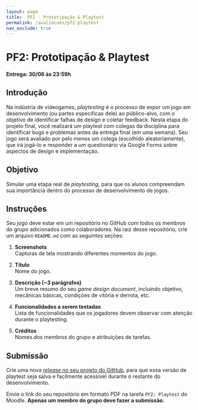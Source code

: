 ```yaml
---
layout: page
title:  PF2 - Prototipação & Playtest
permalink: /avaliacoes/pf2-playtest
nav_exclude: true
---
```


# PF2: Prototipação & Playtest

#### Entrega: 30/06 às 23:59h

## Introdução

Na indústria de videogames, *playtesting* é o processo de expor um jogo em desenvolvimento (ou partes específicas dele) ao público-alvo, com o objetivo de identificar falhas de design e coletar feedback. Nesta etapa do projeto final, você realizará um playtest com colegas da disciplina para identificar bugs e problemas antes da entrega final (em uma semana). Seu jogo será avaliado por pelo menos um colega (escolhido aleatoriamente), que irá jogá-lo e responder a um questionário via Google Forms sobre aspectos de design e implementação.

## Objetivo

Simular uma etapa real de *playtesting*, para que os alunos compreendam sua importância dentro do processo de desenvolvimento de jogos.

## Instruções

Seu jogo deve estar em um repositório no GitHub com todos os membros do grupo adicionados como colaboradores. Na raiz desse repositório, crie um arquivo `README.md` com as seguintes seções:

1. **Screenshots**  
   Capturas de tela mostrando diferentes momentos do jogo.

2. **Título**  
   Nome do jogo.

3. **Descrição (~3 parágrafos)**  
   Um breve resumo do seu *game design document*, incluindo objetivo, mecânicas básicas, condições de vitória e derrota, etc.

4. **Funcionalidades a serem testadas**  
   Lista de funcionalidades que os jogadores devem observar com atenção durante o playtesting.

5. **Créditos**  
   Nomes dos membros do grupo e atribuições de tarefas.

## Submissão

Crie uma nova [*release* no seu projeto do GitHub](https://docs.github.com/en/repositories/releasing-projects-on-github/managing-releases-in-a-repository), para que essa versão de playtest seja salva e facilmente acessível durante o restante do desenvolvimento.

Envie o link do seu repositório em formato PDF na tarefa `PF2: Playtest` do Moodle. **Apenas um membro do grupo deve fazer a submissão.**
